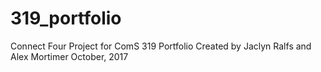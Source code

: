 
# 319_portfolio
Connect Four Project for ComS 319 Portfolio
Created by Jaclyn Ralfs and Alex Mortimer
October, 2017

